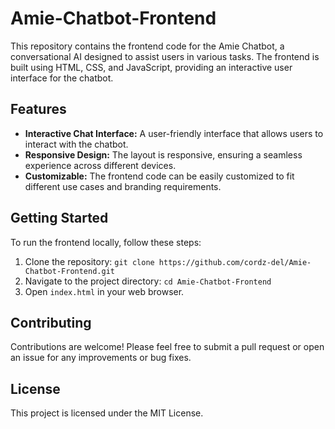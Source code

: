 # Amie-Chatbot-Frontend

This repository contains the frontend code for the Amie Chatbot, a conversational AI designed to assist users in various tasks. The frontend is built using HTML, CSS, and JavaScript, providing an interactive user interface for the chatbot.

## Features

- **Interactive Chat Interface:** A user-friendly interface that allows users to interact with the chatbot.
- **Responsive Design:** The layout is responsive, ensuring a seamless experience across different devices.
- **Customizable:** The frontend code can be easily customized to fit different use cases and branding requirements.

## Getting Started

To run the frontend locally, follow these steps:

1. Clone the repository: `git clone https://github.com/cordz-del/Amie-Chatbot-Frontend.git`
2. Navigate to the project directory: `cd Amie-Chatbot-Frontend`
3. Open `index.html` in your web browser.

## Contributing

Contributions are welcome! Please feel free to submit a pull request or open an issue for any improvements or bug fixes.

## License

This project is licensed under the MIT License.
